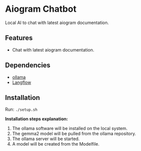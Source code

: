 # Aiogram Chatbot

Local AI to chat with latest aiogram documentation.

## Features

- Chat with latest aiogram documentation.

## Dependencies

- [ollama](https://github.com/ollama/ollama)
- [Langflow](https://langflow.org/)

## Installation

Run: `./setup.sh`

**Installation steps explanation:**

1. The ollama software will be installed on the local system.
2. The gemma2 model will be pulled from the ollama repository.
3. The ollama server will be started.
4. A model will be created from the Modelfile.
